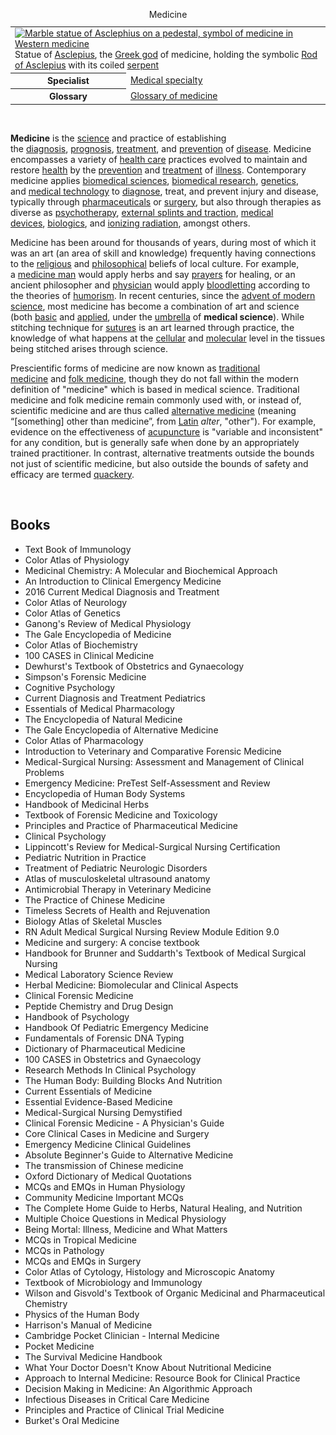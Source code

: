 <table class="infobox"><caption>Medicine</caption>
<tbody>
<tr>
<td colspan="2"><a class="image" href="Asklepios.jpg"><img src="Asklepios.jpg" srcset="Asklepios.jpg" alt="Marble statue of Asclephius on a pedestal, symbol of medicine in Western medicine" width="250" height="375" data-file-width="512" data-file-height="768" /></a>
<div>Statue of&nbsp;<a title="Asclepius" href="https://en.wikipedia.org/wiki/Asclepius">Asclepius</a>, the&nbsp;<a class="mw-redirect" title="Greek God" href="https://en.wikipedia.org/wiki/Greek_God">Greek god</a>&nbsp;of medicine, holding the symbolic&nbsp;<a title="Rod of Asclepius" href="https://en.wikipedia.org/wiki/Rod_of_Asclepius">Rod of Asclepius</a>&nbsp;with its coiled&nbsp;<a title="Snake" href="https://en.wikipedia.org/wiki/Snake">serpent</a></div>
</td>
</tr>
<tr>
<th scope="row">Specialist</th>
<td><a title="Specialty (medicine)" href="https://en.wikipedia.org/wiki/Specialty_(medicine)">Medical specialty</a></td>
</tr>
<tr>
<th scope="row">Glossary</th>
<td><a title="Glossary of medicine" href="https://en.wikipedia.org/wiki/Glossary_of_medicine">Glossary of medicine</a></td>
</tr>
</tbody>
</table>
</br>


<p><strong>Medicine</strong>&nbsp;is the&nbsp;<a title="Science" href="https://en.wikipedia.org/wiki/Science">science</a>&nbsp;and practice of establishing the&nbsp;<a title="Diagnosis" href="https://en.wikipedia.org/wiki/Diagnosis">diagnosis</a>,&nbsp;<a title="Prognosis" href="https://en.wikipedia.org/wiki/Prognosis">prognosis</a>,&nbsp;<a title="Therapy" href="https://en.wikipedia.org/wiki/Therapy">treatment</a>, and&nbsp;<a class="mw-redirect" title="Preventive medicine" href="https://en.wikipedia.org/wiki/Preventive_medicine">prevention</a>&nbsp;of&nbsp;<a title="Disease" href="https://en.wikipedia.org/wiki/Disease">disease</a>. Medicine encompasses a variety of&nbsp;<a title="Health care" href="https://en.wikipedia.org/wiki/Health_care">health care</a>&nbsp;practices evolved to maintain and restore&nbsp;<a title="Health" href="https://en.wikipedia.org/wiki/Health">health</a>&nbsp;by the&nbsp;<a class="mw-redirect" title="Prevention (medical)" href="https://en.wikipedia.org/wiki/Prevention_(medical)">prevention</a>&nbsp;and&nbsp;<a title="Therapy" href="https://en.wikipedia.org/wiki/Therapy">treatment</a>&nbsp;of&nbsp;<a class="mw-redirect" title="Illness" href="https://en.wikipedia.org/wiki/Illness">illness</a>. Contemporary medicine applies&nbsp;<a title="Biomedical sciences" href="https://en.wikipedia.org/wiki/Biomedical_sciences">biomedical sciences</a>,&nbsp;<a class="mw-redirect" title="Biomedical research" href="https://en.wikipedia.org/wiki/Biomedical_research">biomedical research</a>,&nbsp;<a title="Medical genetics" href="https://en.wikipedia.org/wiki/Medical_genetics">genetics</a>, and&nbsp;<a class="mw-redirect" title="Medical technology" href="https://en.wikipedia.org/wiki/Medical_technology">medical technology</a>&nbsp;to&nbsp;<a class="mw-redirect" title="Diagnosis (medical)" href="https://en.wikipedia.org/wiki/Diagnosis_(medical)">diagnose</a>, treat, and prevent injury and disease, typically through&nbsp;<a class="mw-redirect" title="Pharmaceutical" href="https://en.wikipedia.org/wiki/Pharmaceutical">pharmaceuticals</a>&nbsp;or&nbsp;<a title="Surgery" href="https://en.wikipedia.org/wiki/Surgery">surgery</a>, but also through therapies as diverse as&nbsp;<a title="Psychotherapy" href="https://en.wikipedia.org/wiki/Psychotherapy">psychotherapy</a>,&nbsp;<a title="Splint (medicine)" href="https://en.wikipedia.org/wiki/Splint_(medicine)">external splints and traction</a>,&nbsp;<a title="Medical device" href="https://en.wikipedia.org/wiki/Medical_device">medical devices</a>,&nbsp;<a class="mw-redirect" title="Biologic medical product" href="https://en.wikipedia.org/wiki/Biologic_medical_product">biologics</a>, and&nbsp;<a class="mw-redirect" title="Radiation (medicine)" href="https://en.wikipedia.org/wiki/Radiation_(medicine)">ionizing radiation</a>, amongst others.</p>
<p>Medicine has been around for thousands of years, during most of which it was an art (an area of skill and knowledge) frequently having connections to the&nbsp;<a title="Religion" href="https://en.wikipedia.org/wiki/Religion">religious</a>&nbsp;and&nbsp;<a title="Philosophy" href="https://en.wikipedia.org/wiki/Philosophy">philosophical</a>&nbsp;beliefs of local culture. For example, a&nbsp;<a title="Medicine man" href="https://en.wikipedia.org/wiki/Medicine_man">medicine man</a>&nbsp;would apply herbs and say&nbsp;<a title="Prayer" href="https://en.wikipedia.org/wiki/Prayer">prayers</a>&nbsp;for healing, or an ancient philosopher and&nbsp;<a title="Physician" href="https://en.wikipedia.org/wiki/Physician">physician</a>&nbsp;would apply&nbsp;<a title="Bloodletting" href="https://en.wikipedia.org/wiki/Bloodletting">bloodletting</a>&nbsp;according to the theories of&nbsp;<a title="Humorism" href="https://en.wikipedia.org/wiki/Humorism">humorism</a>. In recent centuries, since the&nbsp;<a title="History of science" href="https://en.wikipedia.org/wiki/History_of_science">advent of modern science</a>, most medicine has become a combination of art and science (both&nbsp;<a class="mw-redirect" title="Fundamental science" href="https://en.wikipedia.org/wiki/Fundamental_science">basic</a>&nbsp;and&nbsp;<a title="Applied science" href="https://en.wikipedia.org/wiki/Applied_science">applied</a>, under the&nbsp;<a class="mw-redirect" title="Umbrella term" href="https://en.wikipedia.org/wiki/Umbrella_term">umbrella</a>&nbsp;of&nbsp;<strong>medical science</strong>). While stitching technique for&nbsp;<a title="Surgical suture" href="https://en.wikipedia.org/wiki/Surgical_suture">sutures</a>&nbsp;is an art learned through practice, the knowledge of what happens at the&nbsp;<a class="mw-redirect" title="Cytology" href="https://en.wikipedia.org/wiki/Cytology">cellular</a>&nbsp;and&nbsp;<a title="Molecular medicine" href="https://en.wikipedia.org/wiki/Molecular_medicine">molecular</a>&nbsp;level in the tissues being stitched arises through science.</p>
<p>Prescientific forms of medicine are now known as&nbsp;<a title="Traditional medicine" href="https://en.wikipedia.org/wiki/Traditional_medicine">traditional medicine</a>&nbsp;and&nbsp;<a class="mw-redirect" title="Folk medicine" href="https://en.wikipedia.org/wiki/Folk_medicine">folk medicine</a>, though they do not fall within the modern definition of "medicine" which is based in medical science. Traditional medicine and folk medicine remain commonly used with, or instead of, scientific medicine and are thus called&nbsp;<a title="Alternative medicine" href="https://en.wikipedia.org/wiki/Alternative_medicine">alternative medicine</a>&nbsp;(meaning &ldquo;[something] other than medicine&rdquo;, from&nbsp;<a title="Latin" href="https://en.wikipedia.org/wiki/Latin">Latin</a>&nbsp;<em>alter</em>, "other"). For example, evidence on the effectiveness of&nbsp;<a title="Acupuncture" href="https://en.wikipedia.org/wiki/Acupuncture">acupuncture</a>&nbsp;is "variable and inconsistent" for any condition,&nbsp;but is generally safe when done by an appropriately trained practitioner.&nbsp;In contrast, alternative treatments outside the bounds not just of scientific medicine, but also outside the bounds of safety and efficacy are termed&nbsp;<a title="Quackery" href="https://en.wikipedia.org/wiki/Quackery">quackery</a>.</p>
</br>
<h2> Books </h2>
<ul>


<li><a target="_blank" href="https://github.com/manjunath5496/Medical-Books/blob/master/elm(2).pdf" style="text-decoration:none;">Text Book of Immunology</a></li>

<li><a target="_blank" href="https://github.com/manjunath5496/Medical-Books/blob/master/elm(3).pdf" style="text-decoration:none;">Color Atlas of Physiology</a></li>

<li><a target="_blank" href="https://github.com/manjunath5496/Medical-Books/blob/master/elm(4).pdf" style="text-decoration:none;">Medicinal Chemistry: A Molecular and Biochemical Approach</a></li>

<li><a target="_blank" href="https://github.com/manjunath5496/Medical-Books/blob/master/elm(5).pdf" style="text-decoration:none;">An Introduction to Clinical Emergency Medicine </a></li>

<li><a target="_blank" href="https://github.com/manjunath5496/Medical-Books/blob/master/elm(6).pdf" style="text-decoration:none;">2016 Current Medical Diagnosis and Treatment</a></li>

<li><a target="_blank" href="https://github.com/manjunath5496/Medical-Books/blob/master/elm(7).pdf" style="text-decoration:none;">Color Atlas of Neurology </a></li>

<li><a target="_blank" href="https://github.com/manjunath5496/Medical-Books/blob/master/elm(8).pdf" style="text-decoration:none;">Color Atlas of Genetics  </a></li>

<li><a target="_blank" href="https://github.com/manjunath5496/Medical-Books/blob/master/elm(9).pdf" style="text-decoration:none;"> Ganong's Review of Medical Physiology</a></li>

<li><a target="_blank" href="https://github.com/manjunath5496/Medical-Books/blob/master/elm(10).pdf" style="text-decoration:none;">The Gale Encyclopedia of Medicine</a></li>


<li><a target="_blank" href="https://github.com/manjunath5496/Medical-Books/blob/master/elm(11).pdf" style="text-decoration:none;">Color Atlas of Biochemistry</a></li>


<li><a target="_blank" href="https://github.com/manjunath5496/Medical-Books/blob/master/elm(12).pdf" style="text-decoration:none;">100 CASES in Clinical Medicine</a></li>

<li><a target="_blank" href="https://github.com/manjunath5496/Medical-Books/blob/master/elm(13).pdf" style="text-decoration:none;">Dewhurst's Textbook of Obstetrics and Gynaecology </a></li>

<li><a target="_blank" href="https://github.com/manjunath5496/Medical-Books/blob/master/elm(14).pdf" style="text-decoration:none;">Simpson's Forensic Medicine </a></li>

<li><a target="_blank" href="https://github.com/manjunath5496/Medical-Books/blob/master/elm(15).pdf" style="text-decoration:none;">Cognitive Psychology   </a></li>

<li><a target="_blank" href="https://github.com/manjunath5496/Medical-Books/blob/master/elm(16).pdf" style="text-decoration:none;">Current Diagnosis and Treatment Pediatrics  </a></li>


<li><a target="_blank" href="https://github.com/manjunath5496/Medical-Books/blob/master/elm(17).pdf" style="text-decoration:none;"> Essentials of Medical Pharmacology  </a></li>

<li><a target="_blank" href="https://github.com/manjunath5496/Medical-Books/blob/master/elm(18).pdf" style="text-decoration:none;">The Encyclopedia of Natural Medicine </a></li>

<li><a target="_blank" href="https://github.com/manjunath5496/Medical-Books/blob/master/elm(20).pdf" style="text-decoration:none;">The Gale Encyclopedia of Alternative Medicine</a></li>

<li><a target="_blank" href="https://github.com/manjunath5496/Medical-Books/blob/master/elm(21).pdf" style="text-decoration:none;">Color Atlas of Pharmacology  </a></li>

<li><a target="_blank" href="https://github.com/manjunath5496/Medical-Books/blob/master/elm(22).pdf" style="text-decoration:none;">Introduction to Veterinary and Comparative Forensic Medicine</a></li>

<li><a target="_blank" href="https://github.com/manjunath5496/Medical-Books/blob/master/elm(23).pdf" style="text-decoration:none;">Medical-Surgical Nursing: Assessment and Management of Clinical Problems </a></li>

<li><a target="_blank" href="https://github.com/manjunath5496/Medical-Books/blob/master/elm(24).pdf" style="text-decoration:none;">Emergency Medicine: PreTest Self-Assessment and Review </a></li>

<li><a target="_blank" href="https://github.com/manjunath5496/Medical-Books/blob/master/elm(25).pdf" style="text-decoration:none;">Encyclopedia of Human Body Systems </a></li>

<li><a target="_blank" href="https://github.com/manjunath5496/Medical-Books/blob/master/elm(26).pdf" style="text-decoration:none;">Handbook of Medicinal Herbs</a></li>

<li><a target="_blank" href="https://github.com/manjunath5496/Medical-Books/blob/master/elm(27).pdf" style="text-decoration:none;">Textbook of Forensic Medicine and Toxicology</a></li>

<li><a target="_blank" href="https://github.com/manjunath5496/Medical-Books/blob/master/elm(28).pdf" style="text-decoration:none;">Principles and Practice of Pharmaceutical Medicine</a></li>

<li><a target="_blank" href="https://github.com/manjunath5496/Medical-Books/blob/master/elm(29).pdf" style="text-decoration:none;">Clinical Psychology</a></li>

<li><a target="_blank" href="https://github.com/manjunath5496/Medical-Books/blob/master/elm(30).pdf" style="text-decoration:none;">Lippincott's Review for Medical-Surgical Nursing Certification</a></li>

<li><a target="_blank" href="https://github.com/manjunath5496/Medical-Books/blob/master/elm(31).pdf" style="text-decoration:none;">Pediatric Nutrition in Practice  </a></li>


<li><a target="_blank" href="https://github.com/manjunath5496/Medical-Books/blob/master/elm(32).pdf" style="text-decoration:none;"> Treatment of Pediatric Neurologic Disorders</a></li>

<li><a target="_blank" href="https://github.com/manjunath5496/Medical-Books/blob/master/elm(33).pdf" style="text-decoration:none;">Atlas of musculoskeletal ultrasound anatomy</a></li>

<li><a target="_blank" href="https://github.com/manjunath5496/Medical-Books/blob/master/elm(34).pdf" style="text-decoration:none;">Antimicrobial Therapy in Veterinary Medicine</a></li>

<li><a target="_blank" href="https://github.com/manjunath5496/Medical-Books/blob/master/elm(35).pdf" style="text-decoration:none;">The Practice of Chinese Medicine</a></li>

<li><a target="_blank" href="https://github.com/manjunath5496/Medical-Books/blob/master/elm(36).pdf" style="text-decoration:none;">Timeless Secrets of Health and Rejuvenation</a></li>

<li><a target="_blank" href="https://github.com/manjunath5496/Medical-Books/blob/master/elm(37).pdf" style="text-decoration:none;">Biology Atlas of Skeletal Muscles</a></li>

<li><a target="_blank" href="https://github.com/manjunath5496/Medical-Books/blob/master/elm(38).pdf" style="text-decoration:none;">  RN Adult Medical Surgical Nursing Review Module Edition 9.0</a></li>

<li><a target="_blank" href="https://github.com/manjunath5496/Medical-Books/blob/master/elm(39).pdf" style="text-decoration:none;">Medicine and surgery: A concise textbook  </a></li>

<li><a target="_blank" href="https://github.com/manjunath5496/Medical-Books/blob/master/elm(40).pdf" style="text-decoration:none;">Handbook for Brunner and Suddarth's Textbook of Medical Surgical Nursing </a></li>

<li><a target="_blank" href="https://github.com/manjunath5496/Medical-Books/blob/master/elm(41).pdf" style="text-decoration:none;">Medical Laboratory Science Review </a></li>

<li><a target="_blank" href="https://github.com/manjunath5496/Medical-Books/blob/master/elm(42).pdf" style="text-decoration:none;">Herbal Medicine: Biomolecular and Clinical Aspects</a></li>

<li><a target="_blank" href="https://github.com/manjunath5496/Medical-Books/blob/master/elm(43).pdf" style="text-decoration:none;">Clinical Forensic Medicine</a></li>

<li><a target="_blank" href="https://github.com/manjunath5496/Medical-Books/blob/master/elm(44).pdf" style="text-decoration:none;">Peptide Chemistry and Drug Design </a></li>

<li><a target="_blank" href="https://github.com/manjunath5496/Medical-Books/blob/master/elm(45).pdf" style="text-decoration:none;">Handbook of Psychology</a></li>

<li><a target="_blank" href="https://github.com/manjunath5496/Medical-Books/blob/master/elm(46).pdf" style="text-decoration:none;">Handbook Of Pediatric Emergency Medicine  </a></li>


<li><a target="_blank" href="https://github.com/manjunath5496/Medical-Books/blob/master/elm(47).pdf" style="text-decoration:none;">Fundamentals of Forensic DNA Typing </a></li>

<li><a target="_blank" href="https://github.com/manjunath5496/Medical-Books/blob/master/elm(48).pdf" style="text-decoration:none;">Dictionary of Pharmaceutical Medicine </a></li>


<li><a target="_blank" href="https://github.com/manjunath5496/Medical-Books/blob/master/elm(49).pdf" style="text-decoration:none;">100 CASES in Obstetrics and Gynaecology </a></li>


<li><a target="_blank" href="https://github.com/manjunath5496/Medical-Books/blob/master/elm(50).pdf" style="text-decoration:none;">Research Methods In Clinical Psychology</a></li>

<li><a target="_blank" href="https://github.com/manjunath5496/Medical-Books/blob/master/elm(51).pdf" style="text-decoration:none;">The Human Body: Building Blocks And Nutrition</a></li>

<li><a target="_blank" href="https://github.com/manjunath5496/Medical-Books/blob/master/elm(52).pdf" style="text-decoration:none;">Current Essentials of Medicine</a></li>

<li><a target="_blank" href="https://github.com/manjunath5496/Medical-Books/blob/master/elm(53).pdf" style="text-decoration:none;">Essential Evidence-Based Medicine</a></li>

<li><a target="_blank" href="https://github.com/manjunath5496/Medical-Books/blob/master/elm(54).pdf" style="text-decoration:none;">Medical-Surgical Nursing Demystified </a></li>

<li><a target="_blank" href="https://github.com/manjunath5496/Medical-Books/blob/master/elm(55).pdf" style="text-decoration:none;">Clinical Forensic Medicine - A Physician's Guide</a></li>

<li><a target="_blank" href="https://github.com/manjunath5496/Medical-Books/blob/master/elm(56).pdf" style="text-decoration:none;">Core Clinical Cases in Medicine and Surgery </a></li>


<li><a target="_blank" href="https://github.com/manjunath5496/Medical-Books/blob/master/elm(57).pdf" style="text-decoration:none;">Emergency Medicine Clinical Guidelines</a></li>

<li><a target="_blank" href="https://github.com/manjunath5496/Medical-Books/blob/master/elm(59).pdf" style="text-decoration:none;">Absolute Beginner's Guide to Alternative Medicine</a></li>

<li><a target="_blank" href="https://github.com/manjunath5496/Medical-Books/blob/master/elm(60).pdf" style="text-decoration:none;">The transmission of Chinese medicine </a></li>

<li><a target="_blank" href="https://github.com/manjunath5496/Medical-Books/blob/master/elm(61).pdf" style="text-decoration:none;">Oxford Dictionary of Medical Quotations </a></li>

<li><a target="_blank" href="https://github.com/manjunath5496/Medical-Books/blob/master/elm(62).pdf" style="text-decoration:none;">MCQs and EMQs in Human Physiology</a></li>

<li><a target="_blank" href="https://github.com/manjunath5496/Medical-Books/blob/master/elm(63).pdf" style="text-decoration:none;">Community Medicine Important MCQs </a></li>

<li><a target="_blank" href="https://github.com/manjunath5496/Medical-Books/blob/master/elm(64).pdf" style="text-decoration:none;">The Complete Home Guide to Herbs, Natural Healing, and Nutrition</a></li>

<li><a target="_blank" href="https://github.com/manjunath5496/Medical-Books/blob/master/elm(65).pdf" style="text-decoration:none;">Multiple Choice Questions in Medical Physiology</a></li>

<li><a target="_blank" href="https://github.com/manjunath5496/Medical-Books/blob/master/elm(66).pdf" style="text-decoration:none;">Being Mortal: Illness, Medicine and What Matters</a></li>

<li><a target="_blank" href="https://github.com/manjunath5496/Medical-Books/blob/master/elm(67).pdf" style="text-decoration:none;">MCQs in Tropical Medicine</a></li>

<li><a target="_blank" href="https://github.com/manjunath5496/Medical-Books/blob/master/elm(68).pdf" style="text-decoration:none;">MCQs in Pathology</a></li>

<li><a target="_blank" href="https://github.com/manjunath5496/Medical-Books/blob/master/elm(69).pdf" style="text-decoration:none;">MCQs and EMQs in Surgery </a></li>

<li><a target="_blank" href="https://github.com/manjunath5496/Medical-Books/blob/master/elm(1).rar" style="text-decoration:none;">Color Atlas of Cytology, Histology and Microscopic Anatomy</a></li>

<li><a target="_blank" href="https://github.com/manjunath5496/Medical-Books/blob/master/elm(19).rar" style="text-decoration:none;">Textbook of Microbiology and Immunology</a></li>

<li><a target="_blank" href="https://github.com/manjunath5496/Medical-Books/blob/master/elm(58).pdf" style="text-decoration:none;">Wilson and Gisvold's Textbook of Organic Medicinal and Pharmaceutical Chemistry</a></li>

<li><a target="_blank" href="https://github.com/manjunath5496/Medical-Books/blob/master/elm(70).pdf" style="text-decoration:none;">Physics of the Human Body</a></li>

<li><a target="_blank" href="https://github.com/manjunath5496/Medical-Books/blob/master/elm(71).pdf" style="text-decoration:none;">Harrison's Manual of Medicine</a></li>

<li><a target="_blank" href="https://github.com/manjunath5496/Medical-Books/blob/master/elm(72).pdf" style="text-decoration:none;">Cambridge Pocket Clinician - Internal Medicine</a></li>

<li><a target="_blank" href="https://github.com/manjunath5496/Medical-Books/blob/master/elm(73).pdf" style="text-decoration:none;">Pocket Medicine</a></li>

<li><a target="_blank" href="https://github.com/manjunath5496/Medical-Books/blob/master/elm(74).pdf" style="text-decoration:none;">The Survival Medicine Handbook </a></li>

<li><a target="_blank" href="https://github.com/manjunath5496/Medical-Books/blob/master/elm(75).pdf" style="text-decoration:none;">What Your Doctor Doesn't Know About Nutritional Medicine</a></li>

<li><a target="_blank" href="https://github.com/manjunath5496/Medical-Books/blob/master/elm(76).pdf" style="text-decoration:none;">Approach to Internal Medicine: Resource Book for Clinical Practice </a></li>


<li><a target="_blank" href="https://github.com/manjunath5496/Medical-Books/blob/master/elm(77).pdf" style="text-decoration:none;">Decision Making in Medicine: An Algorithmic Approach</a></li>

<li><a target="_blank" href="https://github.com/manjunath5496/Medical-Books/blob/master/elm(78).pdf" style="text-decoration:none;">Infectious Diseases in Critical Care Medicine</a></li>

<li><a target="_blank" href="https://github.com/manjunath5496/Medical-Books/blob/master/elm(79).pdf" style="text-decoration:none;">Principles and Practice of Clinical Trial Medicine</a></li>

<li><a target="_blank" href="https://github.com/manjunath5496/Medical-Books/blob/master/elm(80).pdf" style="text-decoration:none;">Burket's Oral Medicine</a></li>












</ul>
